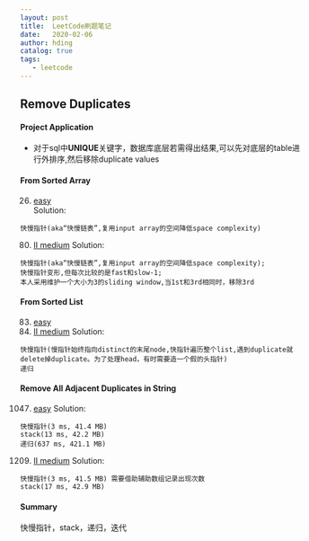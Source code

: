 ```yaml
---
layout: post
title:  LeetCode刷题笔记
date:   2020-02-06
author: hding
catalog: true
tags:
   - leetcode
---
```

## Remove Duplicates 

#### Project Application
- 对于sql中**UNIQUE**关键字，数据库底层若需得出结果,可以先对底层的table进行外排序,然后移除duplicate values



#### From Sorted Array
26. [easy](https://leetcode.wang/leetCode-26-Remove-Duplicates-from-Sorted-Array.html)  
Solution: 
```
快慢指针(aka“快慢链表”,复用input array的空间降低space complexity)
```

80. [II medium](https://leetcode.wang/leetCode-80-Remove-Duplicates-from-Sorted-ArrayII.html)
Solution: 
```
快慢指针(aka“快慢链表”,复用input array的空间降低space complexity); 
快慢指针变形,但每次比较的是fast和slow-1;
本人采用维护一个大小为3的sliding window,当1st和3rd相同时，移除3rd
```



#### From Sorted List
83. [easy](https://leetcode.wang/leetCode-83-Remove-Duplicates-from-Sorted-List.html)
82. [II medium](https://leetcode.wang/leetCode-82-Remove-Duplicates-from-Sorted-ListII.html)
Solution:
```
快慢指针(慢指针始终指向distinct的末尾node,快指针遍历整个list,遇到duplicate就delete掉duplicate。为了处理head，有时需要造一个假的头指针)
递归
```



#### Remove All Adjacent Duplicates in String
1047. [easy](https://leetcode.com/problems/remove-all-adjacent-duplicates-in-string/discuss/294893/JavaC%2B%2BPython-Two-Pointers-and-Stack-Solution)
Solution:
```
快慢指针(3 ms, 41.4 MB)
stack(13 ms, 42.2 MB)
递归(637 ms, 421.1 MB)
```

1209. [II medium](https://leetcode.com/problems/remove-all-adjacent-duplicates-in-string-ii/discuss/392933/JavaC%2B%2BPython-Two-Pointers-and-Stack-Solution)
Solution:
```
快慢指针(3 ms, 41.5 MB) 需要借助辅助数组记录出现次数
stack(17 ms, 42.9 MB)
```


#### Summary
快慢指针，stack，递归，迭代


























